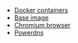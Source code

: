 - [Docker containers](README.md)
- [Base image](base.md)
- [Chromium browser](chromium-browser)
- [Powerdns](powerdns.md)
